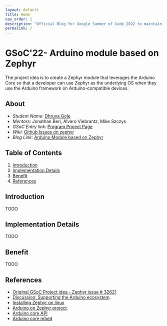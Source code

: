 ```yaml
---
layout: default
title: Home
nav_order: 1
description: "Official Blog for Google Summer of Code 2022 to maintain Documentation, progress logs and research"
permalink: /
---
```


# GSoC'22- Arduino module based on Zephyr

The project idea is to create a Zephyr module that leverages the Arduino Core so that a developer can use Zephyr as the underlying OS when they use the Arduino framework on Arduino-compatible devices.

## About
- _Student Name:_ [Dhruva Gole](https://dhruvagole.tech)
- _Mentors:_ Jonathan Beri, Alvaro Viebrantz, Mike Szczys
- _GSoC Entry link:_ [Program Project Page](https://summerofcode.withgoogle.com/programs/2022/projects/CLdtJiEB)
- _Wiki:_ [Github Issues on zephyr](https://github.com/zephyrproject-rtos/zephyr/issues/32621)
- _Blog Link:_ [Arduino Module based on Zephyr](https://dhruvag2000.github.io/Blog-GSoC22/) <br>

## Table of Contents
1. [Introduction](#intro)
2. [Implementation Details](#implementation)
3. [Benefit](#benefit)
4. [References](#ref)

## Introduction <a name="intro"></a>

TODO

## Implementation Details <a name="implementation"></a>

TODO

## Benefit <a name="benefit"></a>

TODO

## References <a name="ref"></a>

- [Original GSoC Project idea - Zephyr issue # 32621](https://github.com/zephyrproject-rtos/zephyr/issues/32621)
- [Discussion: Supporting the Arduino ecosystem](https://github.com/zephyrproject-rtos/zephyr/issues/22247).
- [Installing Zephyr on linux](https://learn.adafruit.com/blinking-led-with-zephyr-rtos/installing-zephyr-linux)
- [Arduino on Zephyr project](https://github.com/soburi/arduino-on-zephyr).
- [Arduino core API](https://github.com/arduino/ArduinoCore-API)
- [Arduino core mbed](https://github.com/arduino/ArduinoCore-mbed)
